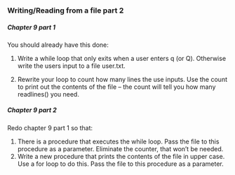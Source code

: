 ### Writing/Reading from a file part 2

##### Chapter 9 part 1
You should already have this done:

1. Write a while loop that only exits when a user enters q (or Q). Otherwise write the users input to a file user.txt.

2. Rewrite your loop to count how many lines the use inputs. Use the count to print out the contents of the file – the count 
will tell you how many readlines() you need.

##### Chapter 9 part 2
Redo chapter 9 part 1 so that:

1. There is a procedure that executes the while loop. Pass the file to this procedure as a parameter. Eliminate the counter, 
that won’t be needed.
2. Write a new procedure that prints the contents of the file in upper case. Use a for loop to do this. Pass the file to 
this procedure as a parameter.
